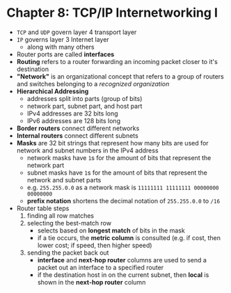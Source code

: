 # Chapter 8: TCP/IP Internetworking I

- `TCP` and `UDP` govern layer 4 transport layer
- `IP` governs layer 3 Internet layer
  - along with many others
- Router ports are called **interfaces**
- **Routing** refers to a router forwarding an incoming packet closer to it's destination
- **"Network"** is an organizational concept that refers to a group of routers and switches belonging to a _recognized organization_
- **Hierarchical Addressing**
  - addresses split into parts (group of bits)
  - network part, subnet part, and host part
  - IPv4 addresses are 32 bits long
  - IPv6 addresses are 128 bits long
- **Border routers** connect different networks
- **Internal routers** connect different subnets
- **Masks** are 32 bit strings that represent how many bits are used for network and subnet numbers in the IPv4 address
  - network masks have `1`s for the amount of bits that represent the network part
  - subnet masks have `1`s for the amount of bits that represent the network and subnet parts
  - e.g. `255.255.0.0` as a network mask is `11111111 11111111 00000000 00000000`
  - **prefix notation** shortens the decimal notation of `255.255.0.0` to `/16`
- Router table steps
  1. finding all row matches
  2. selecting the best-match row
     - selects based on **longest match** of bits in the mask
     - if a tie occurs, the **metric column** is consulted (e.g. if cost, then lower cost; if speed, then higher speed)
  3. sending the packet back out
     - **interface** and **next-hop router** columns are used to send a packet out an interface to a specified router
     - if the destination host in on the current subnet, then **local** is shown in the **next-hop router** column
